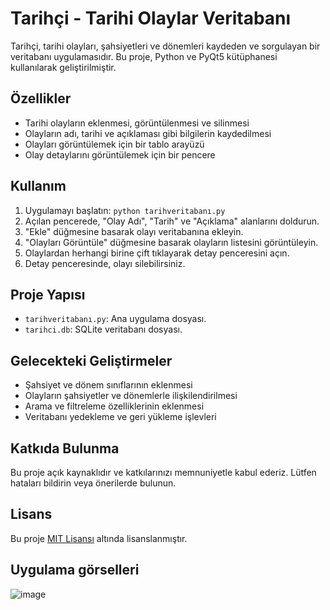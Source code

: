 # Tarihçi - Tarihi Olaylar Veritabanı

Tarihçi, tarihi olayları, şahsiyetleri ve dönemleri kaydeden ve sorgulayan bir veritabanı uygulamasıdır. Bu proje, Python ve PyQt5 kütüphanesi kullanılarak geliştirilmiştir.

## Özellikler

- Tarihi olayların eklenmesi, görüntülenmesi ve silinmesi
- Olayların adı, tarihi ve açıklaması gibi bilgilerin kaydedilmesi
- Olayları görüntülemek için bir tablo arayüzü
- Olay detaylarını görüntülemek için bir pencere

## Kullanım

1. Uygulamayı başlatın: `python tarihveritabanı.py`
2. Açılan pencerede, "Olay Adı", "Tarih" ve "Açıklama" alanlarını doldurun.
3. "Ekle" düğmesine basarak olayı veritabanına ekleyin.
4. "Olayları Görüntüle" düğmesine basarak olayların listesini görüntüleyin.
5. Olaylardan herhangi birine çift tıklayarak detay penceresini açın.
6. Detay penceresinde, olayı silebilirsiniz.

## Proje Yapısı

- `tarihveritabanı.py`: Ana uygulama dosyası.
- `tarihci.db`: SQLite veritabanı dosyası.

## Gelecekteki Geliştirmeler

- Şahsiyet ve dönem sınıflarının eklenmesi
- Olayların şahsiyetler ve dönemlerle ilişkilendirilmesi
- Arama ve filtreleme özelliklerinin eklenmesi
- Veritabanı yedekleme ve geri yükleme işlevleri

## Katkıda Bulunma

Bu proje açık kaynaklıdır ve katkılarınızı memnuniyetle kabul ederiz. Lütfen hataları bildirin veya önerilerde bulunun.

## Lisans

Bu proje [MIT Lisansı](LICENSE) altında lisanslanmıştır.

## Uygulama görselleri

![image](https://github.com/numyy/Python-pyqt5-Projeleri/assets/148050750/ee051426-eb8d-4044-b30e-f80cc04156b1)
